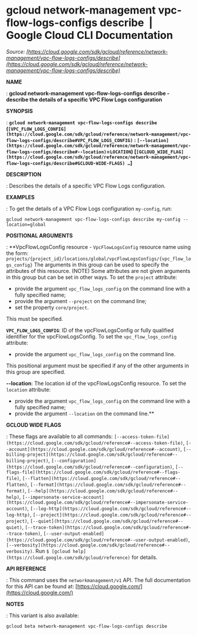 # gcloud network-management vpc-flow-logs-configs describe  |  Google Cloud CLI Documentation

*Source: [https://cloud.google.com/sdk/gcloud/reference/network-management/vpc-flow-logs-configs/describe](https://cloud.google.com/sdk/gcloud/reference/network-management/vpc-flow-logs-configs/describe)*

**NAME**

: **gcloud network-management vpc-flow-logs-configs describe - describe the details of a specific VPC Flow Logs configuration**

**SYNOPSIS**

: **`gcloud network-management vpc-flow-logs-configs describe` (`[VPC_FLOW_LOGS_CONFIG](https://cloud.google.com/sdk/gcloud/reference/network-management/vpc-flow-logs-configs/describe#VPC_FLOW_LOGS_CONFIG)` : `[--location](https://cloud.google.com/sdk/gcloud/reference/network-management/vpc-flow-logs-configs/describe#--location)`=`LOCATION`) [`[GCLOUD_WIDE_FLAG](https://cloud.google.com/sdk/gcloud/reference/network-management/vpc-flow-logs-configs/describe#GCLOUD-WIDE-FLAGS) …`]**

**DESCRIPTION**

: Describes the details of a specific VPC Flow Logs configuration.

**EXAMPLES**

: To get the details of a VPC Flow Logs configuration `my-config`, run:

```
gcloud network-management vpc-flow-logs-configs describe my-config --location=global
```

**POSITIONAL ARGUMENTS**

: **VpcFlowLogsConfig resource - `VpcFlowLogsConfig` resource name using
the form:
`projects/{project_id}/locations/global/vpcFlowLogsConfigs/{vpc_flow_logs_config}`
The arguments in this group can be used to specify the attributes of this
resource. (NOTE) Some attributes are not given arguments in this group but can
be set in other ways.
To set the `project` attribute:

- provide the argument `vpc_flow_logs_config` on the command line with
a fully specified name;
- provide the argument `--project` on the command line;
- set the property `core/project`.

This must be specified.

**`VPC_FLOW_LOGS_CONFIG`**:
ID of the vpcFlowLogsConfig or fully qualified identifier for the
vpcFlowLogsConfig.
To set the `vpc_flow_logs_config` attribute:

- provide the argument `vpc_flow_logs_config` on the command line.

This positional argument must be specified if any of the other arguments in this
group are specified.

**--location**:
The location id of the vpcFlowLogsConfig resource.
To set the `location` attribute:

- provide the argument `vpc_flow_logs_config` on the command line with
a fully specified name;
- provide the argument `--location` on the command line.**

**GCLOUD WIDE FLAGS**

: These flags are available to all commands: `[--access-token-file](https://cloud.google.com/sdk/gcloud/reference#--access-token-file)`,
`[--account](https://cloud.google.com/sdk/gcloud/reference#--account)`, `[--billing-project](https://cloud.google.com/sdk/gcloud/reference#--billing-project)`,
`[--configuration](https://cloud.google.com/sdk/gcloud/reference#--configuration)`,
`[--flags-file](https://cloud.google.com/sdk/gcloud/reference#--flags-file)`,
`[--flatten](https://cloud.google.com/sdk/gcloud/reference#--flatten)`, `[--format](https://cloud.google.com/sdk/gcloud/reference#--format)`, `[--help](https://cloud.google.com/sdk/gcloud/reference#--help)`, `[--impersonate-service-account](https://cloud.google.com/sdk/gcloud/reference#--impersonate-service-account)`,
`[--log-http](https://cloud.google.com/sdk/gcloud/reference#--log-http)`,
`[--project](https://cloud.google.com/sdk/gcloud/reference#--project)`, `[--quiet](https://cloud.google.com/sdk/gcloud/reference#--quiet)`, `[--trace-token](https://cloud.google.com/sdk/gcloud/reference#--trace-token)`, `[--user-output-enabled](https://cloud.google.com/sdk/gcloud/reference#--user-output-enabled)`,
`[--verbosity](https://cloud.google.com/sdk/gcloud/reference#--verbosity)`.
Run `$ [gcloud help](https://cloud.google.com/sdk/gcloud/reference)` for details.

**API REFERENCE**

: This command uses the `networkmanagement/v1` API. The full
documentation for this API can be found at: [https://cloud.google.com/](https://cloud.google.com/)

**NOTES**

: This variant is also available:

```
gcloud beta network-management vpc-flow-logs-configs describe
```